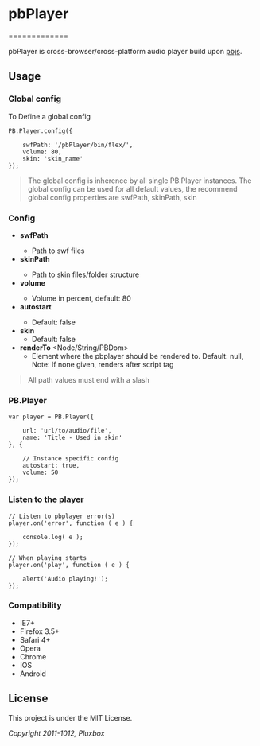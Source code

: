 # pbPlayer
=============

pbPlayer is cross-browser/cross-platform audio player build upon [pbjs]([https://github.com/Saartje87/pbjs]).

Usage
-----

### Global config

To Define a global config

	PB.Player.config({
		
		swfPath: '/pbPlayer/bin/flex/',
		volume: 80,
		skin: 'skin_name'
	});

> The global config is inherence by all single PB.Player instances.	
The global config can be used for all default values, the recommend global config properties are swfPath, skinPath, skin


### Config

* **swfPath** <string>
	* Path to swf files
* **skinPath** <string>
	* Path to skin files/folder structure
* **volume** <number>
	* Volume in percent, default: 80
* **autostart** <boolean>
	* Default: false
* **skin**
	* Default: false
* **renderTo** <Node/String/PBDom>
	* Element where the pbplayer should be rendered to. Default: null, Note: If none given, renders after script tag

> All path values must end with a slash


### PB.Player

	var player = PB.Player({
		
		url: 'url/to/audio/file',
		name: 'Title - Used in skin'
	}, {
		
		// Instance specific config
		autostart: true,
		volume: 50
	});


### Listen to the player

	// Listen to pbplayer error(s)
	player.on('error', function ( e ) {
		
		console.log( e );
	});
	
	// When playing starts
	player.on('play', function ( e ) {
		
		alert('Audio playing!');
	});


### Compatibility

- IE7+
- Firefox 3.5+
- Safari 4+
- Opera
- Chrome
- IOS
- Android


License
-------
This project is under the MIT License.

*Copyright 2011-1012, Pluxbox*